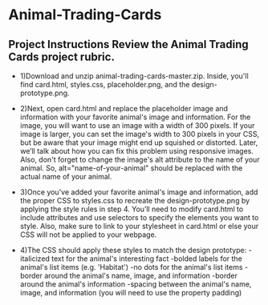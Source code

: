# Animal-Trading-Cards
Project Instructions
Review the Animal Trading Cards project rubric.
--------
- 1)Download and unzip animal-trading-cards-master.zip. Inside, you'll find card.html, styles.css, placeholder.png,
and the design-prototype.png. 

- 2)Next, open card.html and replace the placeholder image and information with your favorite animal's image and information.
For the image, you will want to use an image with a width of 300 pixels. If your image is larger, you can set the image's width
to 300 pixels in your CSS, but be aware that your image might end up squished or distorted. Later, we’ll talk
about how you can fix this problem using responsive images. Also, don't forget to change the image's alt attribute to the name of 
your animal. So, alt="name-of-your-animal" should be replaced with the actual name of your animal.

- 3)Once you've added your favorite animal's image and information, add the proper CSS to styles.css to recreate the design-prototype.png by applying the style rules in step 4. You’ll need to modify card.html to include attributes and use selectors to specify the elements you want to style. Also, make sure to link to your stylesheet in card.html or else your CSS will not be applied to your webpage.

- 4)The CSS should apply these styles to match the design prototype:
        -italicized text for the animal's interesting fact
        -bolded labels for the animal's list items (e.g. 'Habitat')
        -no dots for the animal's list items
        -border around the animal's name, image, and information
        -border around the animal's information
        -spacing between the animal's name, image, and information (you will need to use the property padding)

